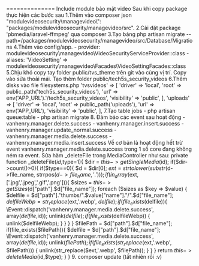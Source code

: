 ============== Include module bảo mật video
Sau khi copy package thực hiện các bước sau
1.Thêm vào composer json
"modulevideosecurity\\managevideo\\": "packages/modulevideosecurity/managevideo/src".
2.Cài đặt package 'pbmedia/laravel-ffmpeg' qua composer
3.Tạo bảng
php artisan migrate --path=/packages/modulevideosecurity/managevideo/src/Database/Migrations
4.Thêm vào config/app.
	- provider: modulevideosecurity\managevideo\VideoSecurityServiceProvider::class
	- aliases: 'VideoSetting' => modulevideosecurity\managevideo\Facades\VideoSettingFacades::class
5.Chịu khó copy tay folder public/tvs_theme trên git vào cùng vị trí. Copy vào sửa thoải mái.
Tạo thêm folder public/tech5s_security_videos
6.Thêm disks vào file filesystems.php
'tvsvideos' => [
    'driver' => 'local',
    'root' => public_path('tech5s_security_videos'),
    'url' => env('APP_URL').'/tech5s_security_videos',
    'visibility' => 'public',
],
'uploads' => [
    'driver' => 'local',
    'root' => public_path('uploads'),
    'url' => env('APP_URL'),
    'visibility' => 'public',
],
7.Tạo table jobs
	- php artisan queue:table
	- php artisan migrate
8. Đảm bảo các event sau hoạt động
	- vanhenry.manager.delete.success
	- vanhenry.manager.insert.success
	- vanhenry.manager.update_normal.success
	- vanhenry.manager.media.delete.success
	- vanhenry.manager.media.insert.success
	Về cơ bản là hoạt động hết trừ event vanhenry.manager.media.delete.success trong 1 số core đang không ném ra event. Sửa hàm _deleteFile trong MediaController như sau:
	private function _deleteFile($id,$type=1){
		$dir = $this->getSingleMedia($id);
		if($dir->count()>0){
			if($type==0){
				$d = $dir[0];
				$ext = strtolower(substr($d->file_name, strrpos($d->file_name, '.')));
				if(in_array($ext,['.jpg','.jpeg','.gif','.png'])){
					$sizes = $this->getSizes($d["path"].$d["file_name"]);
					foreach ($sizes as $key => $value) {
						$delfile = $d["path"]."thumbs/".$value["name"]."/".$d["file_name"];
						$delfileWebp = str_replace($ext,'.webp', $delfile);
						if(file_exists($delfile)){
							\Event::dispatch('vanhenry.manager.media.delete.success', array($delfile,$id));
							unlink($delfile);
							if (file_exists($delfileWebp)) {
								unlink($delfileWebp);
							}
						}
					}
				}
				$filePath = $d["path"].$d["file_name"];
				if(file_exists($filePath)){
					$delfile = $d["path"].$d["file_name"];
					\Event::dispatch('vanhenry.manager.media.delete.success', array($delfile,$id));
					unlink($filePath);
					if (file_exists(str_replace($ext,'.webp', $filePath))) {
						unlink(str_replace($ext,'.webp', $filePath));
					}
				}
			}
			return $this->deleteMedia($id,$type);
		}
	}
9. composer update (tất nhiên rồi :v)